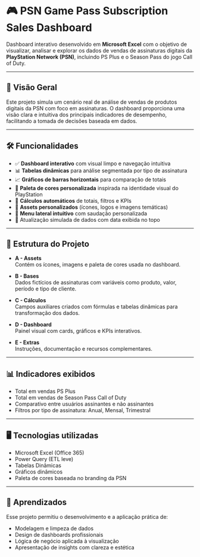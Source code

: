 # 🎮 PSN Game Pass Subscription Sales Dashboard

Dashboard interativo desenvolvido em **Microsoft Excel** com o objetivo de visualizar, analisar e explorar os dados de vendas de assinaturas digitais da **PlayStation Network (PSN)**, incluindo PS Plus e o Season Pass do jogo Call of Duty.

---

## 📌 Visão Geral

Este projeto simula um cenário real de análise de vendas de produtos digitais da PSN com foco em assinaturas. O dashboard proporciona uma visão clara e intuitiva dos principais indicadores de desempenho, facilitando a tomada de decisões baseada em dados.

---

## 🛠️ Funcionalidades

- ✅ **Dashboard interativo** com visual limpo e navegação intuitiva  
- 📊 **Tabelas dinâmicas** para análise segmentada por tipo de assinatura  
- 📈 **Gráficos de barras horizontais** para comparação de totais  
- 🎨 **Paleta de cores personalizada** inspirada na identidade visual do PlayStation  
- 🧮 **Cálculos automáticos** de totais, filtros e KPIs  
- 🧩 **Assets personalizados** (ícones, logos e imagens temáticas)  
- 👤 **Menu lateral intuitivo** com saudação personalizada  
- 🔄 Atualização simulada de dados com data exibida no topo

---

## 🧱 Estrutura do Projeto

- **A - Assets**  
  Contém os ícones, imagens e paleta de cores usada no dashboard.

- **B - Bases**  
  Dados fictícios de assinaturas com variáveis como produto, valor, período e tipo de cliente.

- **C - Cálculos**  
  Campos auxiliares criados com fórmulas e tabelas dinâmicas para transformação dos dados.

- **D - Dashboard**  
  Painel visual com cards, gráficos e KPIs interativos.

- **E - Extras**  
  Instruções, documentação e recursos complementares.

---

## 📊 Indicadores exibidos

- Total em vendas PS Plus
- Total em vendas de Season Pass Call of Duty
- Comparativo entre usuários assinantes e não assinantes
- Filtros por tipo de assinatura: Anual, Mensal, Trimestral

---

## 🖥️ Tecnologias utilizadas

- Microsoft Excel (Office 365)
- Power Query (ETL leve)
- Tabelas Dinâmicas
- Gráficos dinâmicos
- Paleta de cores baseada no branding da PSN

---

## 🧠 Aprendizados

Esse projeto permitiu o desenvolvimento e a aplicação prática de:
- Modelagem e limpeza de dados
- Design de dashboards profissionais
- Lógica de negócio aplicada à visualização
- Apresentação de insights com clareza e estética
